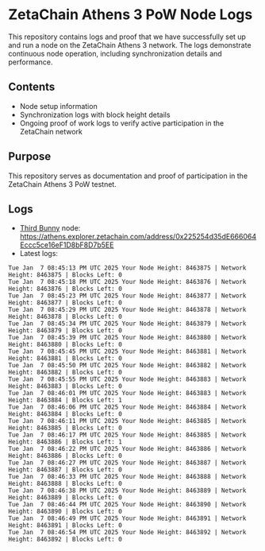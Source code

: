 # ZetaChain Athens 3 PoW Node Logs
This repository contains logs and proof that we have successfully set up and run a node on the ZetaChain Athens 3 network. The logs demonstrate continuous node operation, including synchronization details and performance.

## Contents
- Node setup information
- Synchronization logs with block height details
- Ongoing proof of work logs to verify active participation in the ZetaChain network

## Purpose
This repository serves as documentation and proof of participation in the ZetaChain Athens 3 PoW testnet.

## Logs

- [Third Bunny](https://thirdbunny.xyz/) node: https://athens.explorer.zetachain.com/address/0x225254d35dE666064Eccc5ce16eF1D8bF8D7b5EE
- Latest logs:
```
Tue Jan  7 08:45:13 PM UTC 2025 Your Node Height: 8463875 | Network Height: 8463875 | Blocks Left: 0
Tue Jan  7 08:45:18 PM UTC 2025 Your Node Height: 8463876 | Network Height: 8463876 | Blocks Left: 0
Tue Jan  7 08:45:23 PM UTC 2025 Your Node Height: 8463877 | Network Height: 8463877 | Blocks Left: 0
Tue Jan  7 08:45:29 PM UTC 2025 Your Node Height: 8463878 | Network Height: 8463878 | Blocks Left: 0
Tue Jan  7 08:45:34 PM UTC 2025 Your Node Height: 8463879 | Network Height: 8463879 | Blocks Left: 0
Tue Jan  7 08:45:39 PM UTC 2025 Your Node Height: 8463880 | Network Height: 8463880 | Blocks Left: 0
Tue Jan  7 08:45:45 PM UTC 2025 Your Node Height: 8463881 | Network Height: 8463881 | Blocks Left: 0
Tue Jan  7 08:45:50 PM UTC 2025 Your Node Height: 8463882 | Network Height: 8463882 | Blocks Left: 0
Tue Jan  7 08:45:55 PM UTC 2025 Your Node Height: 8463883 | Network Height: 8463883 | Blocks Left: 0
Tue Jan  7 08:46:01 PM UTC 2025 Your Node Height: 8463883 | Network Height: 8463884 | Blocks Left: 1
Tue Jan  7 08:46:06 PM UTC 2025 Your Node Height: 8463884 | Network Height: 8463884 | Blocks Left: 0
Tue Jan  7 08:46:11 PM UTC 2025 Your Node Height: 8463885 | Network Height: 8463885 | Blocks Left: 0
Tue Jan  7 08:46:17 PM UTC 2025 Your Node Height: 8463885 | Network Height: 8463886 | Blocks Left: 1
Tue Jan  7 08:46:22 PM UTC 2025 Your Node Height: 8463886 | Network Height: 8463886 | Blocks Left: 0
Tue Jan  7 08:46:27 PM UTC 2025 Your Node Height: 8463887 | Network Height: 8463887 | Blocks Left: 0
Tue Jan  7 08:46:33 PM UTC 2025 Your Node Height: 8463888 | Network Height: 8463888 | Blocks Left: 0
Tue Jan  7 08:46:38 PM UTC 2025 Your Node Height: 8463889 | Network Height: 8463889 | Blocks Left: 0
Tue Jan  7 08:46:44 PM UTC 2025 Your Node Height: 8463890 | Network Height: 8463890 | Blocks Left: 0
Tue Jan  7 08:46:49 PM UTC 2025 Your Node Height: 8463891 | Network Height: 8463891 | Blocks Left: 0
Tue Jan  7 08:46:54 PM UTC 2025 Your Node Height: 8463892 | Network Height: 8463892 | Blocks Left: 0
```
